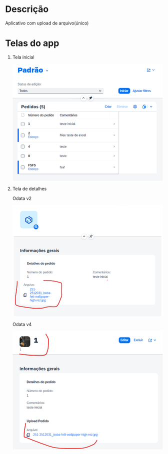 # Descrição
Aplicativo com upload de arquivo(único) 

# Telas do app

1. Tela inicial

    ![Início](img/telainicial.png)

2. Tela de detalhes

    Odata v2

    ![Detalhes  odata v2](img/detalhesodatav2.png)
    
    Odata v4
    
    ![Detalhes  odata v4](img/detalhesodatav4.png)

